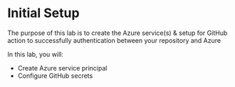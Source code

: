 # Initial Setup

The purpose of this lab is to create the Azure service(s) & setup for GitHub action to successfully authentication between your repository and Azure

In this lab, you will:
- Create Azure service principal
- Configure GitHub secrets

